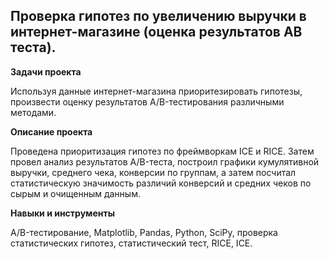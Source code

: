 ## Проверка гипотез по увеличению выручки в интернет-магазине (оценка результатов AB теста).

<b> Задачи проекта </b> 

Используя данные интернет-магазина приоритезировать гипотезы, произвести оценку результатов A/B-тестирования различными методами.

<b> Описание проекта </b> 

Проведена приоритизация гипотез по фреймворкам ICE и RICE. Затем провел анализ результатов A/B-теста, построил графики кумулятивной выручки, среднего чека, конверсии по группам, а затем посчитал статистическую значимость различий конверсий и средних чеков по сырым и очищенным данным. 

<b> Навыки и инструменты </b> 

A/B-тестирование, Matplotlib, Pandas, Python, SciPy, проверка статистических гипотез, статистический тест, RICE, ICE.
